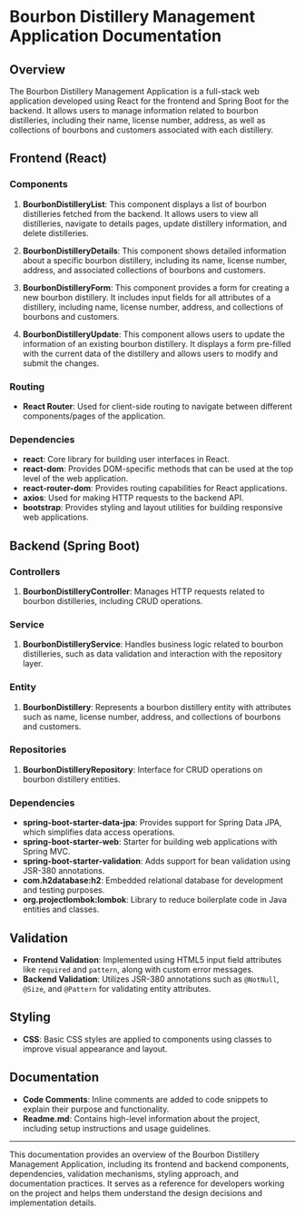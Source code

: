 # Bourbon Distillery Management Application Documentation

## Overview

The Bourbon Distillery Management Application is a full-stack web application developed using React for the frontend and Spring Boot for the backend. It allows users to manage information related to bourbon distilleries, including their name, license number, address, as well as collections of bourbons and customers associated with each distillery.

## Frontend (React)

### Components

1. **BourbonDistilleryList**: This component displays a list of bourbon distilleries fetched from the backend. It allows users to view all distilleries, navigate to details pages, update distillery information, and delete distilleries.

2. **BourbonDistilleryDetails**: This component shows detailed information about a specific bourbon distillery, including its name, license number, address, and associated collections of bourbons and customers.

3. **BourbonDistilleryForm**: This component provides a form for creating a new bourbon distillery. It includes input fields for all attributes of a distillery, including name, license number, address, and collections of bourbons and customers.

4. **BourbonDistilleryUpdate**: This component allows users to update the information of an existing bourbon distillery. It displays a form pre-filled with the current data of the distillery and allows users to modify and submit the changes.

### Routing

- **React Router**: Used for client-side routing to navigate between different components/pages of the application.

### Dependencies

- **react**: Core library for building user interfaces in React.
- **react-dom**: Provides DOM-specific methods that can be used at the top level of the web application.
- **react-router-dom**: Provides routing capabilities for React applications.
- **axios**: Used for making HTTP requests to the backend API.
- **bootstrap**: Provides styling and layout utilities for building responsive web applications.

## Backend (Spring Boot)

### Controllers

1. **BourbonDistilleryController**: Manages HTTP requests related to bourbon distilleries, including CRUD operations.

### Service

1. **BourbonDistilleryService**: Handles business logic related to bourbon distilleries, such as data validation and interaction with the repository layer.

### Entity

1. **BourbonDistillery**: Represents a bourbon distillery entity with attributes such as name, license number, address, and collections of bourbons and customers.

### Repositories

1. **BourbonDistilleryRepository**: Interface for CRUD operations on bourbon distillery entities.

### Dependencies

- **spring-boot-starter-data-jpa**: Provides support for Spring Data JPA, which simplifies data access operations.
- **spring-boot-starter-web**: Starter for building web applications with Spring MVC.
- **spring-boot-starter-validation**: Adds support for bean validation using JSR-380 annotations.
- **com.h2database:h2**: Embedded relational database for development and testing purposes.
- **org.projectlombok:lombok**: Library to reduce boilerplate code in Java entities and classes.
## Validation

- **Frontend Validation**: Implemented using HTML5 input field attributes like `required` and `pattern`, along with custom error messages.
- **Backend Validation**: Utilizes JSR-380 annotations such as `@NotNull`, `@Size`, and `@Pattern` for validating entity attributes.

## Styling

- **CSS**: Basic CSS styles are applied to components using classes to improve visual appearance and layout.

## Documentation

- **Code Comments**: Inline comments are added to code snippets to explain their purpose and functionality.
- **Readme.md**: Contains high-level information about the project, including setup instructions and usage guidelines.

---

This documentation provides an overview of the Bourbon Distillery Management Application, including its frontend and backend components, dependencies, validation mechanisms, styling approach, and documentation practices. It serves as a reference for developers working on the project and helps them understand the design decisions and implementation details.